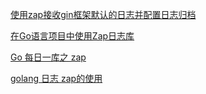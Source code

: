 [使用zap接收gin框架默认的日志并配置日志归档](https://www.liwenzhou.com/posts/Go/use_zap_in_gin/)

[在Go语言项目中使用Zap日志库](https://www.liwenzhou.com/posts/Go/zap/)

[Go 每日一库之 zap](https://segmentfault.com/a/1190000022461706?utm_source=sf-related)

[golang 日志 zap的使用](https://segmentfault.com/a/1190000023321533)